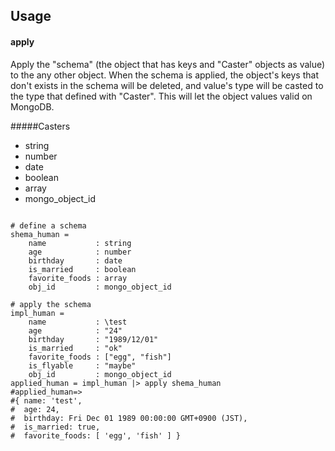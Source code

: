## Usage

#### apply
Apply the "schema" (the object that has keys and "Caster" objects as value) to the any other object.
When the schema is applied, the object's keys that don't exists in the schema will be deleted, and value's type will be casted to the type that defined with "Caster".
This will let the object values valid on MongoDB.

#####Casters
* string
* number
* date
* boolean
* array
* mongo_object_id

```livescript

# define a schema
shema_human =
    name           : string
    age            : number
    birthday       : date
    is_married     : boolean
    favorite_foods : array
    obj_id         : mongo_object_id

# apply the schema
impl_human =
    name           : \test
    age            : "24"
    birthday       : "1989/12/01"
    is_married     : "ok"
    favorite_foods : ["egg", "fish"]
    is_flyable     : "maybe"
    obj_id         : mongo_object_id
applied_human = impl_human |> apply shema_human
#applied_human=>
#{ name: 'test',
#  age: 24,
#  birthday: Fri Dec 01 1989 00:00:00 GMT+0900 (JST),
#  is_married: true,
#  favorite_foods: [ 'egg', 'fish' ] }
```
